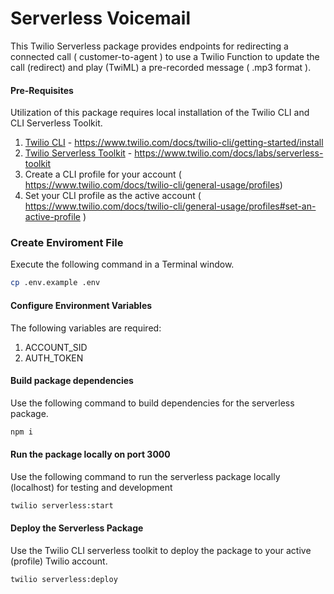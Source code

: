 # Serverless Voicemail

This Twilio Serverless package provides endpoints for redirecting a connected call ( customer-to-agent ) to use a Twilio Function to update the call (redirect) and play (TwiML) a pre-recorded message ( .mp3 format ).


#### Pre-Requisites
Utilization of this package requires local installation of the Twilio CLI and CLI Serverless Toolkit.

1. [Twilio CLI](https://www.twilio.com/docs/twilio-cli/getting-started/install) - https://www.twilio.com/docs/twilio-cli/getting-started/install
2. [Twilio Serverless Toolkit](https://www.twilio.com/docs/labs/serverless-toolkit) - https://www.twilio.com/docs/labs/serverless-toolkit
3. Create a CLI profile for your account ( https://www.twilio.com/docs/twilio-cli/general-usage/profiles) 
4. Set your CLI profile as the active account ( https://www.twilio.com/docs/twilio-cli/general-usage/profiles#set-an-active-profile )

### Create Enviroment File
Execute the following command in a Terminal window.
```sh
cp .env.example .env
```

#### Configure Environment Variables
The following variables are required:

1. ACCOUNT_SID
2. AUTH_TOKEN

#### Build package dependencies
Use the following command to build dependencies for the serverless package.
```sh
npm i
```

#### Run the package locally on port 3000
Use the following command to run the serverless package locally (localhost) for testing and development
```sh
twilio serverless:start
```

#### Deploy the Serverless Package
Use the Twilio CLI serverless toolkit to deploy the package to your active (profile) Twilio account.

```sh
twilio serverless:deploy
```